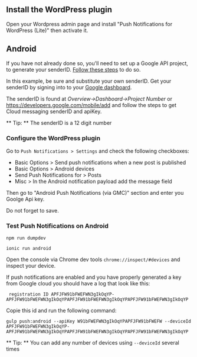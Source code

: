 ## Install the WordPress plugin

Open your Wordpress admin page and install "Push Notifications for WordPress (Lite)" then activate it.

## Android

If you have not already done so, you'll need to set up a Google API project, to generate your senderID. [Follow these steps](http://developer.android.com/guide/google/gcm/gs.html) to do so.

In this example, be sure and substitute your own senderID. Get your senderID by signing into to your [Google dashboard](https://code.google.com/apis/console/).

The senderID is found at *Overview->Dashboard->Project Number* or <https://developers.google.com/mobile/add> and follow the steps to get Cloud messaging senderID and apiKey.

** Tip: ** The senderID is a 12 digit number

### Configure the WordPress plugin

Go to ```Push Notifications > Settings``` and check the following checkboxes:

* Basic Options > Send push notifications when a new post is published
* Basic Options > Android devices
* Send Push Notifications for > Posts
* Misc > In the Android notification payload add the message field

Then go to "Android Push Notifications (via GMC)" section and enter you Goolge Api key.

Do not forget to save.

### Test Push Notifications on Android

```
npm run dumpdev

ionic run android
```

Open the console via Chrome dev tools ```chrome://inspect/#devices``` and inspect your device.

If push notifications are enabled and you have properly generated a key from Google cloud you should have a log that look like this:

```
 registration ID APFJFW91bFWEFWN3gIkOqYP-APFJFW91bFWEFWN3gIkOqYPAPFJFW91bFWEFWN3gIkOqYPAPFJFW91bFWEFWN3gIkOqYP
```

Copie this id and run the following command:

```
gulp push:android --apiKey W91bFWEFWN3gIkOqYPAPFJFW91bFWEFW --deviceId APFJFW91bFWEFWN3gIkOqYP-APFJFW91bFWEFWN3gIkOqYPAPFJFW91bFWEFWN3gIkOqYPAPFJFW91bFWEFWN3gIkOqYP
```

** Tip: ** You can add any number of devices using ```--deviceId``` several times
